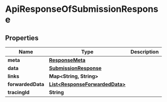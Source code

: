 

# ApiResponseOfSubmissionResponse


## Properties

Name | Type | Description | Notes
------------ | ------------- | ------------- | -------------
**meta** | [**ResponseMeta**](ResponseMeta.md) |  |  [optional]
**data** | [**SubmissionResponse**](SubmissionResponse.md) |  |  [optional]
**links** | **Map&lt;String, String&gt;** |  |  [optional]
**forwardedData** | [**List&lt;ResponseForwardedData&gt;**](ResponseForwardedData.md) |  |  [optional]
**tracingId** | **String** |  |  [optional]



